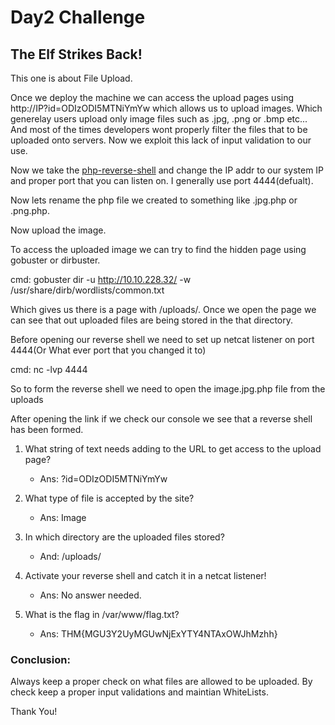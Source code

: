 # Day2 Challenge
## The Elf Strikes Back! 

This one is about File Upload.

Once we deploy the machine we can access the upload pages using http://IP?id=ODIzODI5MTNiYmYw which allows us to upload images. Which generelay users upload only image files such as .jpg, .png or .bmp etc... And most of the times developers wont properly filter the files that to be uploaded onto servers. Now we exploit this lack of input validation to our use.

Now we take the [php-reverse-shell](https://github.com/pentestmonkey/php-reverse-shell) and change the IP addr to our system IP and proper port that you can listen on. I generally use port 4444(defualt).

Now lets rename the php file we created to something like .jpg.php or .png.php.

Now upload the image. 

To access the uploaded image we can try to find the hidden page using gobuster or dirbuster.

cmd: gobuster dir -u http://10.10.228.32/ -w /usr/share/dirb/wordlists/common.txt

Which gives us there is a page with /uploads/. Once we open the page we can see that out uploaded files are being stored in the that directory.

Before opening our reverse shell we need to set up netcat listener on port 4444(Or What ever port that you changed it to)

cmd: nc -lvp 4444

So to form the reverse shell we need to open the image.jpg.php file from the uploads 

After opening the link if we check our console we see that a reverse shell has been formed. 

1. What string of text needs adding to the URL to get access to the upload page?
	- Ans: ?id=ODIzODI5MTNiYmYw

2. What type of file is accepted by the site?
	- Ans: Image

3. In which directory are the uploaded files stored?
	- And: /uploads/

4. Activate your reverse shell and catch it in a netcat listener!
	- Ans: No answer needed.

5. What is the flag in /var/www/flag.txt?
	- Ans: THM{MGU3Y2UyMGUwNjExYTY4NTAxOWJhMzhh}

### Conclusion:
Always keep a proper check on what files are allowed to be uploaded. By check keep a proper input validations and maintian WhiteLists.

Thank You! 